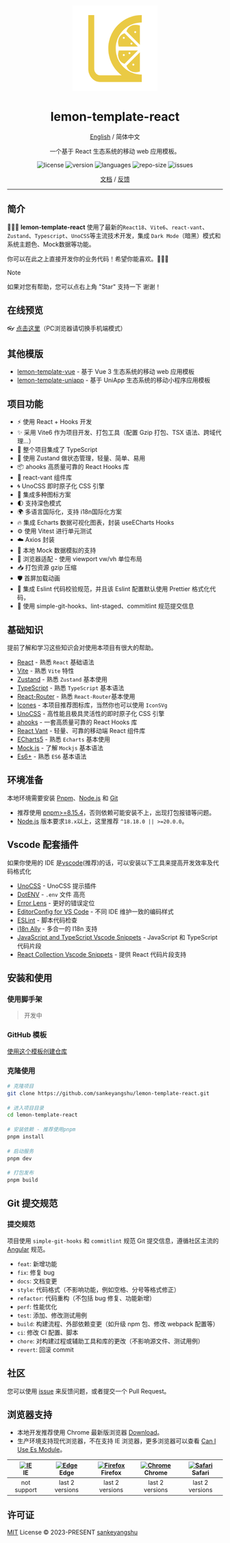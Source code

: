 <div align="center">
<a href="https://github.com/sankeyangshu/lemon-template-react">
  <img alt="Lemon-Template-React" width="200" height="200" src="./public/logo.png">
</a>

<h1 align="center">
  lemon-template-react
</h1>

[English](./README.md) / 简体中文

一个基于 React 生态系统的移动 web 应用模板。

<p >
  <img src="https://img.shields.io/github/license/sankeyangshu/lemon-template-react" alt="license" />
  <img src="https://img.shields.io/github/package-json/v/sankeyangshu/lemon-template-react" alt="version" />
  <img src="https://img.shields.io/github/languages/top/sankeyangshu/lemon-template-react" alt="languages" />
  <img src="https://img.shields.io/github/repo-size/sankeyangshu/lemon-template-react" alt="repo-size" />
  <img src="https://img.shields.io/github/issues-closed/sankeyangshu/lemon-template-react" alt="issues" />
</p>

[文档](https://sankeyangshu.github.io/lemon-template-docs/zh/react/) / [反馈](https://github.com/sankeyangshu/lemon-template-react/issues)

</div>

---

## 简介

🚀🚀🚀 **lemon-template-react** 使用了最新的`React18`、`Vite6`、`react-vant`、`Zustand`、`Typescript`、`UnoCSS`等主流技术开发，集成 `Dark Mode`（暗黑）模式和系统主题色、Mock数据等功能。

你可以在此之上直接开发你的业务代码！希望你能喜欢。👋👋👋

> [!NOTE]
> 如果对您有帮助，您可以点右上角 "Star" 支持一下 谢谢！

## 在线预览

👓 [点击这里](https://lemon-template-react.vercel.app)（PC浏览器请切换手机端模式）

## 其他模版

- [lemon-template-vue](https://github.com/sankeyangshu/lemon-template-vue) - 基于 Vue 3 生态系统的移动 web 应用模板
- [lemon-template-uniapp](https://github.com/sankeyangshu/lemon-template-uniapp) - 基于 UniApp 生态系统的移动小程序应用模板

## 项目功能

- ⚡️ 使用 React + Hooks 开发
- ✨ 采用 Vite6 作为项目开发、打包工具（配置 Gzip 打包、TSX 语法、跨域代理…）
- 🍕 整个项目集成了 TypeScript
- 🍍 使用 Zustand 做状态管理，轻量、简单、易用
- 📦 ahooks 高质量可靠的 React Hooks 库
- 🎨 react-vant 组件库
- 🌀 UnoCSS 即时原子化 CSS 引擎
- 👏 集成多种图标方案
- 🌓 支持深色模式
- 🌍 多语言国际化，支持 i18n国际化方案
- 🔥 集成 Echarts 数据可视化图表，封装 useECharts Hooks
- ⚙️ 使用 Vitest 进行单元测试
- ☁️ Axios 封装
- 💾 本地 Mock 数据模拟的支持
- 📱 浏览器适配 - 使用 viewport vw/vh 单位布局
- 📥 打包资源 gzip 压缩
- 🛡️ 首屏加载动画
- 💪 集成 Eslint 代码校验规范，并且该 Eslint 配置默认使用 Prettier 格式化代码，
- 🌈 使用 simple-git-hooks、lint-staged、commitlint 规范提交信息

## 基础知识

提前了解和学习这些知识会对使用本项目有很大的帮助。

- [React](https://react.dev/) - 熟悉 `React` 基础语法
- [Vite](https://cn.vitejs.dev/) - 熟悉 `Vite` 特性
- [Zustand](https://docs.pmnd.rs/zustand/getting-started/introduction) - 熟悉 `Zustand` 基本使用
- [TypeScript](https://www.typescriptlang.org/) - 熟悉 `TypeScript` 基本语法
- [React-Router](https://reactrouter.com/en/main) - 熟悉 `React-Router`基本使用
- [Icones](https://icones.js.org/) - 本项目推荐图标库，当然你也可以使用 `IconSVg`
- [UnoCSS](https://github.com/antfu/unocss) - 高性能且极具灵活性的即时原子化 CSS 引擎
- [ahooks](https://ahooks.js.org/zh-CN/) - 一套高质量可靠的 React Hooks 库
- [React Vant](https://react-vant.3lang.dev/) - 轻量、可靠的移动端 React 组件库
- [ECharts5](https://echarts.apache.org/handbook/zh/get-started/) - 熟悉 `Echarts` 基本使用
- [Mock.js](https://github.com/nuysoft/Mock) - 了解 `Mockjs` 基本语法
- [Es6+](http://es6.ruanyifeng.com/) - 熟悉 `ES6` 基本语法

## 环境准备

本地环境需要安装 [Pnpm](https://www.pnpm.cn/)、[Node.js](http://nodejs.org/) 和 [Git](https://git-scm.com/)

- 推荐使用 [pnpm>=8.15.4](https://www.pnpm.cn/)，否则依赖可能安装不上，出现打包报错等问题。
- [Node.js](http://nodejs.org/) 版本要求`18.x`以上，这里推荐 `^18.18.0 || >=20.0.0`。

## Vscode 配套插件

如果你使用的 IDE 是[vscode](https://code.visualstudio.com/)(推荐)的话，可以安装以下工具来提高开发效率及代码格式化

- [UnoCSS](https://marketplace.visualstudio.com/items?itemName=antfu.unocss) - UnoCSS 提示插件
- [DotENV](https://marketplace.visualstudio.com/items?itemName=mikestead.dotenv) - `.env` 文件 高亮
- [Error Lens](https://marketplace.visualstudio.com/items?itemName=usernamehw.errorlens) - 更好的错误定位
- [EditorConfig for VS Code](https://marketplace.visualstudio.com/items?itemName=EditorConfig.EditorConfig) - 不同 IDE 维护一致的编码样式
- [ESLint](https://marketplace.visualstudio.com/items?itemName=dbaeumer.vscode-eslint) - 脚本代码检查
- [i18n Ally](https://marketplace.visualstudio.com/items?itemName=lokalise.i18n-ally) - 多合一的 I18n 支持
- [JavaScript and TypeScript Vscode Snippets](https://marketplace.visualstudio.com/items?itemName=sankeyangshu.vscode-javascript-typescript-snippets) - JavaScript 和 TypeScript 代码片段
- [React Collection Vscode Snippets](https://marketplace.visualstudio.com/items?itemName=sankeyangshu.vscode-react-collection-snippets) - 提供 React 代码片段支持

## 安装和使用

### 使用脚手架

> 开发中

### GitHub 模板

[使用这个模板创建仓库](https://github.com/sankeyangshu/lemon-template-react/generate)

### 克隆使用

```bash
# 克隆项目
git clone https://github.com/sankeyangshu/lemon-template-react.git

# 进入项目目录
cd lemon-template-react

# 安装依赖 - 推荐使用pnpm
pnpm install

# 启动服务
pnpm dev

# 打包发布
pnpm build
```

## Git 提交规范

### 提交规范

项目使用 `simple-git-hooks` 和 `commitlint` 规范 Git 提交信息，遵循社区主流的 [Angular](https://github.com/conventional-changelog/conventional-changelog/tree/master/packages/conventional-changelog-angular) 规范。

- `feat`: 新增功能
- `fix`: 修复 bug
- `docs`: 文档变更
- `style`: 代码格式（不影响功能，例如空格、分号等格式修正）
- `refactor`: 代码重构（不包括 bug 修复、功能新增）
- `perf`: 性能优化
- `test`: 添加、修改测试用例
- `build`: 构建流程、外部依赖变更（如升级 npm 包、修改 webpack 配置等）
- `ci`: 修改 CI 配置、脚本
- `chore`: 对构建过程或辅助工具和库的更改（不影响源文件、测试用例）
- `revert`: 回滚 commit

## 社区

您可以使用 [issue](https://github.com/sankeyangshu/lemon-template-react/issues) 来反馈问题，或者提交一个 Pull Request。

## 浏览器支持

- 本地开发推荐使用 Chrome 最新版浏览器 [Download](https://www.google.com/intl/zh-CN/chrome/)。
- 生产环境支持现代浏览器，不在支持 IE 浏览器，更多浏览器可以查看 [Can I Use Es Module](https://caniuse.com/?search=ESModule)。

| [<img src="https://i.imgtg.com/2023/04/11/8z7ot.png" alt=" IE" width="24px" height="24px" />](http://godban.github.io/browsers-support-badges/)</br>IE | [<img src="https://raw.githubusercontent.com/alrra/browser-logos/master/src/edge/edge_48x48.png" alt=" Edge" width="24px" height="24px" />](http://godban.github.io/browsers-support-badges/)</br>Edge | [<img src="https://raw.githubusercontent.com/alrra/browser-logos/master/src/firefox/firefox_48x48.png" alt="Firefox" width="24px" height="24px" />](http://godban.github.io/browsers-support-badges/)</br>Firefox | [<img src="https://raw.githubusercontent.com/alrra/browser-logos/master/src/chrome/chrome_48x48.png" alt="Chrome" width="24px" height="24px" />](http://godban.github.io/browsers-support-badges/)</br>Chrome | [<img src="https://raw.githubusercontent.com/alrra/browser-logos/master/src/safari/safari_48x48.png" alt="Safari" width="24px" height="24px" />](http://godban.github.io/browsers-support-badges/)</br>Safari |
| :----------------------------------------------------------------------------------------------------------------------------------------------------: | :----------------------------------------------------------------------------------------------------------------------------------------------------------------------------------------------------: | :---------------------------------------------------------------------------------------------------------------------------------------------------------------------------------------------------------------: | :-----------------------------------------------------------------------------------------------------------------------------------------------------------------------------------------------------------: | :-----------------------------------------------------------------------------------------------------------------------------------------------------------------------------------------------------------: |
|                                                                      not support                                                                       |                                                                                            last 2 versions                                                                                             |                                                                                                  last 2 versions                                                                                                  |                                                                                                last 2 versions                                                                                                |                                                                                                last 2 versions                                                                                                |

## 许可证

[MIT](./LICENSE) License © 2023-PRESENT [sankeyangshu](https://github.com/sankeyangshu)
